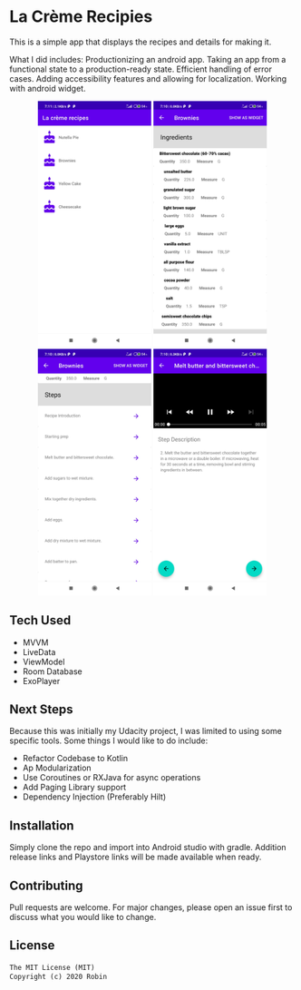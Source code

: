 # La Crème Recipies

This is a simple app that displays the recipes and details for making it.

What I did includes:
Productionizing an android app.
Taking an app from a functional state to a production-ready state.
Efficient handling of error cases.
Adding accessibility features and allowing for localization.
Working with android widget.


<p align="center">
  <img src="https://github.com/codejunk1e/La_creme_recipes/blob/master/screenshots/recipies.jpg" width="200">
  <img src="https://github.com/codejunk1e/La_creme_recipes/blob/master/screenshots/ingredients.jpg" width="200">
  <img src="https://github.com/codejunk1e/La_creme_recipes/blob/master/screenshots/steps.jpg" width="200">
  <img src="https://github.com/codejunk1e/La_creme_recipes/blob/master/screenshots/step_detail.jpg" width="200">
</p>


## Tech Used
* MVVM 
* LiveData
* ViewModel
* Room Database 
* ExoPlayer 

## Next Steps
Because this was initially my Udacity project, I was limited to using some specific tools. 
Some things I would like to do include:
* Refactor Codebase to Kotlin
* Ap Modularization
* Use Coroutines or RXJava for async operations
* Add Paging Library support
* Dependency Injection (Preferably Hilt) 


## Installation

Simply clone the repo and import into Android studio with gradle. Addition release links and Playstore links will be made available when ready.

## Contributing
Pull requests are welcome. For major changes, please open an issue first to discuss what you would like to change.

## License
```
The MIT License (MIT)
Copyright (c) 2020 Robin
```


